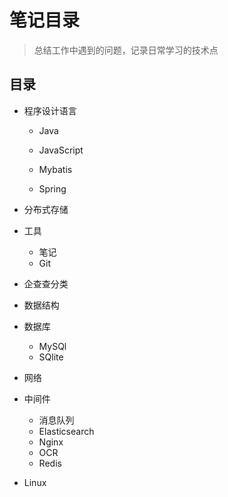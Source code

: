 # 笔记目录

> 总结工作中遇到的问题，记录日常学习的技术点

## 目录

* 程序设计语言

  * Java

  * JavaScript

  * Mybatis

  * Spring
* 分布式存储
* 工具
  * 笔记
  * Git
* 企查查分类
* 数据结构
* 数据库
  * MySQl
  * SQlite
* 网络
* 中间件
  * 消息队列
  * Elasticsearch
  * Nginx
  * OCR
  * Redis
* Linux

